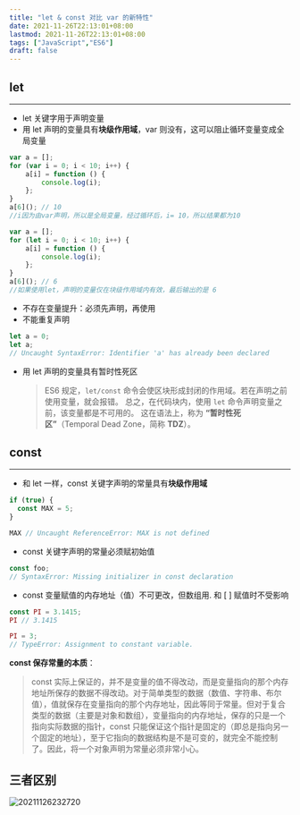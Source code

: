 ```yaml
---
title: "let & const 对比 var 的新特性"
date: 2021-11-26T22:13:01+08:00
lastmod: 2021-11-26T22:13:01+08:00
tags: ["JavaScript","ES6"]
draft: false
---
```

## let
---
- let 关键字用于声明变量
- 用 let 声明的变量具有**块级作用域**，var 则没有，这可以阻止循环变量变成全局变量
```js
var a = [];
for (var i = 0; i < 10; i++) {
    a[i] = function () {
        console.log(i);
    };
}
a[6](); // 10
//i因为由var声明，所以是全局变量，经过循环后，i= 10，所以结果都为10
```
```js
var a = [];
for (let i = 0; i < 10; i++) {
    a[i] = function () {
        console.log(i);
    };
}
a[6](); // 6
//如果使用let，声明的变量仅在块级作用域内有效，最后输出的是 6
```
    

- 不存在变量提升：必须先声明，再使用
- 不能重复声明
```js
let a = 0;
let a;
// Uncaught SyntaxError: Identifier 'a' has already been declared
```
- 用 let 声明的变量具有暂时性死区
    > ES6 规定，`let/const` 命令会使区块形成封闭的作用域。若在声明之前使用变量，就会报错。
    > 总之，在代码块内，使用 `let` 命令声明变量之前，该变量都是不可用的。
    > 这在语法上，称为 **“暂时性死区”**（Temporal Dead Zone，简称 **TDZ**）。

## const
---

- 和 let 一样，const 关键字声明的常量具有**块级作用域**
```js
if (true) {
  const MAX = 5;
}

MAX // Uncaught ReferenceError: MAX is not defined
```

- const 关键字声明的常量必须赋初始值
```js
const foo;
// SyntaxError: Missing initializer in const declaration
```

- const 变量赋值的内存地址（值）不可更改，但数组用. 和 [ ] 赋值时不受影响
``` js
const PI = 3.1415;
PI // 3.1415

PI = 3;
// TypeError: Assignment to constant variable.
```

**const 保存常量的本质**：
> const 实际上保证的，并不是变量的值不得改动，而是变量指向的那个内存地址所保存的数据不得改动。对于简单类型的数据（数值、字符串、布尔值），值就保存在变量指向的那个内存地址，因此等同于常量。但对于复合类型的数据（主要是对象和数组），变量指向的内存地址，保存的只是一个指向实际数据的指针，const 只能保证这个指针是固定的（即总是指向另一个固定的地址），至于它指向的数据结构是不是可变的，就完全不能控制了。因此，将一个对象声明为常量必须非常小心。

## 三者区别
![20211126232720](https://i.loli.net/2021/11/26/MEpljmaveXrDcRZ.png)